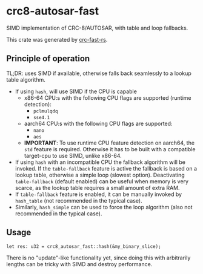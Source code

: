 # crc8-autosar-fast

SIMD implementation of CRC-8/AUTOSAR, with table and loop fallbacks.

This crate was generated by
[crc-fast-rs](https://github.com/TobiasBengtsson/crc-fast-rs).

## Principle of operation

TL;DR: uses SIMD if available, otherwise falls back seamlessly to a lookup table
algorithm.

- If using `hash`, will use SIMD if the CPU is capable
  - x86-64 CPU:s with the following CPU flags are supported (runtime detection):
    - `pclmulqdq`
    - `sse4.1`
  - aarch64 CPU:s with the following CPU flags are supported:
    - `nano`
    - `aes`
  - **IMPORTANT**: To use runtime CPU feature detection on aarch64, the `std`
    feature is required. Otherwise it has to be built with a compatible
    target-cpu to use SIMD, unlike x86-64.
- If using `hash` with an incompatible CPU the fallback algorithm will be
  invoked. If the `table-fallback` feature is active the fallback is based on
  a lookup table, otherwise a simple loop (slowest option). Deactivating
  `table-fallback` (default enabled) can be useful when memory is very scarce,
  as the lookup table requires a small amount of extra RAM.
- If `table-fallback` feature is enabled, it can be manually invoked by
  `hash_table` (not recommended in the typical case).
- Similarly, `hash_simple` can be used to force the loop algorithm (also not
  recommended in the typical case).

## Usage

```
let res: u32 = crc8_autosar_fast::hash(&my_binary_slice);
```

There is no "update"-like functionality yet, since doing this with arbitrarily
lengths can be tricky with SIMD and destroy performance.
